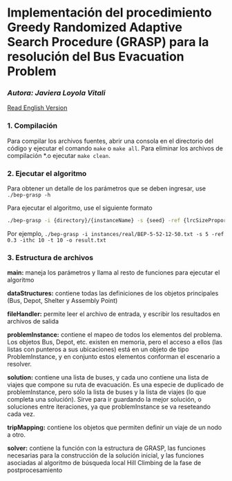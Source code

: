 # Implementación del procedimiento Greedy Randomized Adaptive Search Procedure (GRASP) para la resolución del Bus Evacuation Problem
### *Autora: Javiera Loyola Vitali*
[Read English Version](./README.md)

### 1. Compilación

Para compilar los archivos fuentes, abrir una consola en el directorio del código y ejecutar el comando `make` o `make all`. Para eliminar los archivos de compilación *.o ejecutar `make clean`.


### 2. Ejecutar el algoritmo

Para obtener un detalle de los parámetros que se deben ingresar, use `./bep-grasp -h`

Para ejecutar el algoritmo, use el siguiente formato 

```bash
./bep-grasp -i {directory}/{instanceName} -s {seed} -ref {lrcSizeProportion} -ithc {maxIterationsHC} -t {timeLimit} -o {outputFilename}
```

Por ejemplo, `./bep-grasp -i instances/real/BEP-5-52-12-50.txt -s 5 -ref 0.3 -ithc 10 -t 10 -o result.txt`


### 3. Estructura de archivos

**main:** maneja los parámetros y llama al resto de funciones para ejecutar el algoritmo

**dataStructures:** contiene todas las definiciones de los objetos principales (Bus, Depot, Shelter y Assembly Point) 

**fileHandler:** permite leer el archivo de entrada, y escribir los resultados en archivos de salida

**problemInstance:** contiene el mapeo de todos los elementos del problema. Los objetos Bus, Depot, etc. existen en memoria, pero el acceso a ellos (las listas con punteros a sus ubicaciones) está en un objeto de tipo ProblemInstance, y en conjunto estos elementos conforman el escenario a resolver.

**solution:** contiene una lista de buses, y cada uno contiene una lista de viajes que compone su ruta de evacuación. Es una especie de duplicado de problemInstance, pero sólo la lista de buses y la lista de viajes (lo que completa una solución). Sirve para ir guardando la mejor solución, o soluciones entre iteraciones, ya que problemInstance se va reseteando cada vez.

**tripMapping:** contiene los objetos que permiten definir un viaje de un nodo a otro.

**solver:** contiene la función con la estructura de GRASP, las funciones necesarias para la construcción de la solución inicial, y las funciones asociadas al algoritmo de búsqueda local Hill Climbing de la fase de postprocesamiento

